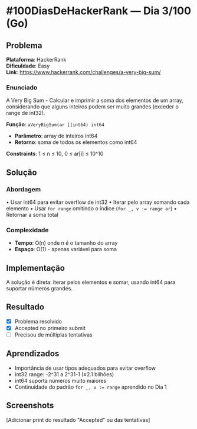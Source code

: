 # #100DiasDeHackerRank — Dia 3/100 (Go)

## Problema

**Plataforma**: HackerRank  
**Dificuldade**: Easy  
**Link**: https://www.hackerrank.com/challenges/a-very-big-sum/

### Enunciado

A Very Big Sum - Calcular e imprimir a soma dos elementos de um array, considerando que alguns inteiros podem ser muito grandes (exceder o range de int32).

**Função**: `aVeryBigSum(ar []int64) int64`
- **Parâmetro**: array de inteiros int64
- **Retorno**: soma de todos os elementos como int64

**Constraints**: 1 ≤ n ≤ 10, 0 ≤ ar[i] ≤ 10^10

## Solução

### Abordagem

• Usar int64 para evitar overflow de int32
• Iterar pelo array somando cada elemento
• Usar `for range` omitindo o índice (`for _, v := range ar`)
• Retornar a soma total

### Complexidade

- **Tempo**: O(n) onde n é o tamanho do array
- **Espaço**: O(1) - apenas variável para soma

## Implementação

A solução é direta: iterar pelos elementos e somar, usando int64 para suportar números grandes.

## Resultado

- [x] Problema resolvido
- [x] Accepted no primeiro submit
- [ ] Precisou de múltiplas tentativas

## Aprendizados

- Importância de usar tipos adequados para evitar overflow
- int32 range: -2^31 a 2^31-1 (±2.1 bilhões)
- int64 suporta números muito maiores
- Continuidade do padrão `for _, v := range` aprendido no Dia 1

## Screenshots

[Adicionar print do resultado "Accepted" ou das tentativas]
